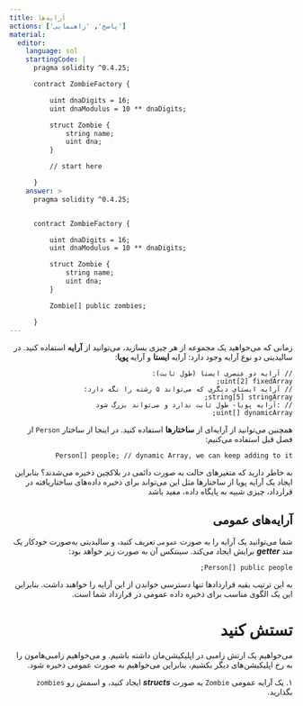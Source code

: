 ```yaml
---
title: آرایه‌ها
actions: ['پاسخ', 'راهنمایی']
material:
  editor:
    language: sol
    startingCode: |
      pragma solidity ^0.4.25;

      contract ZombieFactory {

          uint dnaDigits = 16;
          uint dnaModulus = 10 ** dnaDigits;

          struct Zombie {
              string name;
              uint dna;
          }

          // start here

      }
    answer: >
      pragma solidity ^0.4.25;


      contract ZombieFactory {

          uint dnaDigits = 16;
          uint dnaModulus = 10 ** dnaDigits;

          struct Zombie {
              string name;
              uint dna;
          }

          Zombie[] public zombies;

      }
---
```

<div dir="rtl">        

زمانی که می‌خواهید یک مجموعه از هر چیزی بسازید، می‌توانید از **آرایه** استفاده کنید. در سالیدیتی دو نوع آرایه وجود دارد: آرایه **ایستا** و آرایه **پویا**:

```
// آرایه دو عنصری ایستا (طول ثابت):
uint[2] fixedArray;
// آرایه ایستای دیگری که می‌تواند ۵ رشته را نگه دارد:
string[5] stringArray;
// :آرایه پویا- طول ثابت ندارد و می‌تواند بزرگ شود
uint[] dynamicArray;
```

همچنین می‌توانید از آرایه‌ای از **ساختارها** استفاده کنید. در اینجا از ساختار `Person` از فصل قبل استفاده می‌کنیم:

```
Person[] people; // dynamic Array, we can keep adding to it
```


به خاطر دارید که متغیرهای حالت به صورت دائمی در بلاکچین ذخیره می‌شدند؟ بنابراین ایجاد یک آرایه پویا از ساختارها مثل این می‌تواند برای ذخیره داده‌های ساختاریافته در قرارداد، چیزی شبیه به پایگاه داده، مفید باشد

## آرایه‌های عمومی

شما می‌توانید یک آرایه را به صورت `عمومی` تعریف کنید، و سالیدیتی به‌صورت خودکار یک متد **_getter_** برایش ایجاد می‌کند. سینتکس آن به صورت زیر خواهد بود:


```
Person[] public people;
```

به این ترتیب بقیه قراردادها تنها دسترسی خواندن از این آرایه را خواهند داشت. بنابراین این یک الگوی مناسب برای ذخیره داده عمومی در قرارداد شما است.


# تستش کنید

می‌خواهیم یک ارتش زامبی در اپلیکیشن‌مان داشته باشیم. و می‌خواهیم زامبی‌هامون را به رخ اپلیکیشن‌های دیگر بکشیم، بنابراین می‌خواهیم به صورت عمومی ذخیره شود.

۱. یک آرایه عمومی `Zombie` به صورت **_structs_** ایجاد کنید، و اسمش رو `zombies` بگذارید.
</div>
